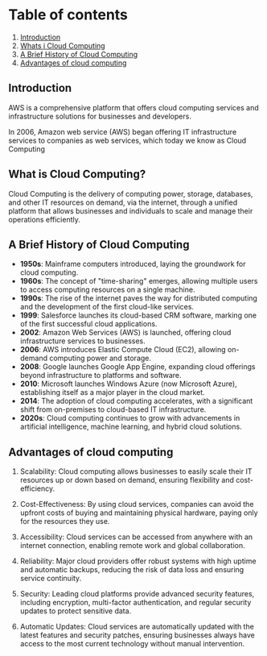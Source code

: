 # Table of contents
1. [Introduction](#introduction)
2. [Whats i Cloud Computing](#What-is-Cloud-Computing-?)
3. [ A Brief History of Cloud Computing](#A-Brief-History-of-Cloud-Computing)
4. [Advantages of cloud computing](#Advantages-of-cloud-computing)

## Introduction

AWS is a comprehensive platform that offers cloud computing services and infrastructure solutions for businesses and developers.

In 2006, Amazon web service (AWS) began offering IT infrastructure services to companies as web services, which today we know as Cloud Computing

## What is Cloud Computing?

Cloud Computing is the delivery of computing power, storage, databases, and other IT resources on demand, via the internet, through a unified platform that allows businesses and individuals to scale and manage their operations efficiently.

## A Brief History of Cloud Computing

- **1950s**: Mainframe computers introduced, laying the groundwork for cloud computing.
- **1960s**: The concept of "time-sharing" emerges, allowing multiple users to access computing resources on a single machine.
- **1990s**: The rise of the internet paves the way for distributed computing and the development of the first cloud-like services.
- **1999**: Salesforce launches its cloud-based CRM software, marking one of the first successful cloud applications.
- **2002**: Amazon Web Services (AWS) is launched, offering cloud infrastructure services to businesses.
- **2006**: AWS introduces Elastic Compute Cloud (EC2), allowing on-demand computing power and storage.
- **2008**: Google launches Google App Engine, expanding cloud offerings beyond infrastructure to platforms and software.
- **2010**: Microsoft launches Windows Azure (now Microsoft Azure), establishing itself as a major player in the cloud market.
- **2014**: The adoption of cloud computing accelerates, with a significant shift from on-premises to cloud-based IT infrastructure.
- **2020s**: Cloud computing continues to grow with advancements in artificial intelligence, machine learning, and hybrid cloud solutions.

## Advantages of cloud computing

1. Scalability: Cloud computing allows businesses to easily scale their IT resources up or down based on demand, ensuring flexibility and cost-efficiency.

2. Cost-Effectiveness: By using cloud services, companies can avoid the upfront costs of buying and maintaining physical hardware, paying only for the resources they use.

3. Accessibility: Cloud services can be accessed from anywhere with an internet connection, enabling remote work and global collaboration.

4. Reliability: Major cloud providers offer robust systems with high uptime and automatic backups, reducing the risk of data loss and ensuring service continuity.

5. Security: Leading cloud platforms provide advanced security features, including encryption, multi-factor authentication, and regular security updates to protect sensitive data.

6. Automatic Updates: Cloud services are automatically updated with the latest features and security patches, ensuring businesses always have access to the most current technology without manual intervention.



